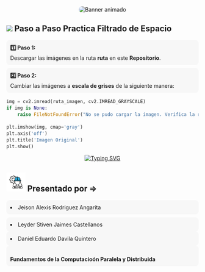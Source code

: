 <div align="center">
  <img 
    src="https://raw.githubusercontent.com/JeisonAlexis/FiltradoEspacio/main/assets/filtroespacial.svg"
    alt="Banner animado"
    style="width: 50%; max-width: 350px; height: auto; border-radius: 10px;" />
</div>

## <picture><img src = "https://github.com/7oSkaaa/7oSkaaa/blob/main/Images/about_me.gif?raw=true" width = 50px></picture> Paso a Paso Practica Filtrado de Espacio


<div style="padding:10px;border-radius:8px;margin-bottom:8px;background:#f7f7f7;">
      <strong>1️⃣ Paso 1:</strong>
      <p style="margin:.25rem 0 0 0;">Descargar las imágenes en la ruta <strong>ruta</strong> en este <strong>Repositorio</strong>.</p>
</div>

<div style="padding:10px;border-radius:8px;background:#f7f7f7;">
      <strong>2️⃣ Paso 2:</strong>
      <p style="margin:.25rem 0 0 0;">Cambiar las imágenes a <strong>escala de grises</strong> de la siguiente manera:</p>
</div>

```python
img = cv2.imread(ruta_imagen, cv2.IMREAD_GRAYSCALE)
if img is None:
    raise FileNotFoundError("No se pudo cargar la imagen. Verifica la ruta o la descarga.")

plt.imshow(img, cmap='gray')
plt.axis('off')
plt.title('Imagen Original')
plt.show()
```


<p align="center">
  <a href="https://git.io/typing-svg">
    <img src="https://readme-typing-svg.herokuapp.com?font=Bitcount+Grid+Single&weight=500&duration=3000&pause=1000&color=F5FF29&background=000000&center=true&vCenter=true&width=451&lines=Filtrado+en+espacio;Transformaciones+de+suavizado;Promedio+del+entorno+de+la+vecindad;Filtros+no+lineales;Filtrado+espacial+paso+alto" alt="Typing SVG" />
  </a>
</p>


## <picture><img src = "https://raw.githubusercontent.com/JeisonAlexis/FiltradoEspacio/main/assets/equipo.gif" width = 50px></picture> Presentado por =>

<div style="padding:10px;border-radius:8px;margin-bottom:8px;background:#f7f7f7;">
      <li>Jeison Alexis Rodriguez Angarita</li>
</div>

<div style="padding:10px;border-radius:8px;background:#f7f7f7;">
      <li>Leyder Stiven Jaimes Castellanos</li>
</div>

<div style="padding:10px;border-radius:8px;background:#f7f7f7;">
      <li>Daniel Eduardo Davila Quintero</li>
</div>

<div style="padding:10px;border-radius:8px;background:#f7f7f7;">
      <br>
      <strong>Fundamentos de la Computacioón Paralela y Distribuida</strong>
</div>



